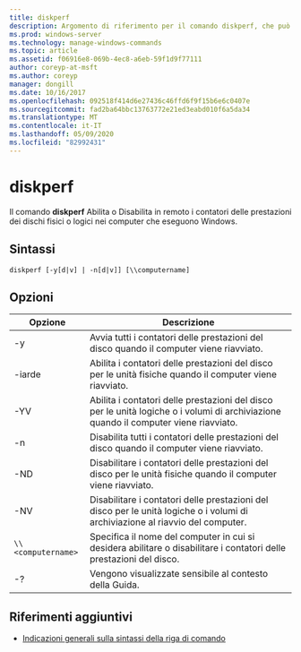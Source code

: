```yaml
---
title: diskperf
description: Argomento di riferimento per il comando diskperf, che può essere utilizzato per abilitare o disabilitare in remoto i contatori delle prestazioni dei dischi fisici o logici nei computer che eseguono Windows.
ms.prod: windows-server
ms.technology: manage-windows-commands
ms.topic: article
ms.assetid: f06916e8-069b-4ec8-a6eb-59f1d9f77111
author: coreyp-at-msft
ms.author: coreyp
manager: dongill
ms.date: 10/16/2017
ms.openlocfilehash: 092518f414d6e27436c46ffd6f9f15b6e6c0407e
ms.sourcegitcommit: fad2ba64bbc13763772e21ed3eabd010f6a5da34
ms.translationtype: MT
ms.contentlocale: it-IT
ms.lasthandoff: 05/09/2020
ms.locfileid: "82992431"
---
```

# <a name="diskperf"></a>diskperf

Il comando **diskperf** Abilita o Disabilita in remoto i contatori delle prestazioni dei dischi fisici o logici nei computer che eseguono Windows.

## <a name="syntax"></a>Sintassi

```
diskperf [-y[d|v] | -n[d|v]] [\\computername]
```

## <a name="options"></a>Opzioni

| Opzione | Descrizione |
| ------ | ----------- |
| -y | Avvia tutti i contatori delle prestazioni del disco quando il computer viene riavviato. |
| -iarde | Abilita i contatori delle prestazioni del disco per le unità fisiche quando il computer viene riavviato. |
| -YV | Abilita i contatori delle prestazioni del disco per le unità logiche o i volumi di archiviazione quando il computer viene riavviato. |
| -n | Disabilita tutti i contatori delle prestazioni del disco quando il computer viene riavviato. |
| -ND | Disabilitare i contatori delle prestazioni del disco per le unità fisiche quando il computer viene riavviato. |
| -NV | Disabilitare i contatori delle prestazioni del disco per le unità logiche o i volumi di archiviazione al riavvio del computer. |
| `\\<computername>` | Specifica il nome del computer in cui si desidera abilitare o disabilitare i contatori delle prestazioni del disco. |
| -? | Vengono visualizzate sensibile al contesto della Guida. |

## <a name="additional-references"></a>Riferimenti aggiuntivi

- [Indicazioni generali sulla sintassi della riga di comando](command-line-syntax-key.md)
